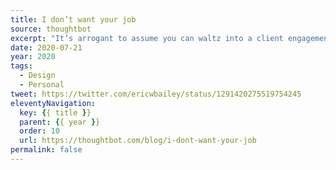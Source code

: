 ```yaml
---
title: I don’t want your job
source: thoughtbot
excerpt: "It’s arrogant to assume you can waltz into a client engagement and fix everything just because you’re good at computers"
date: 2020-07-21
year: 2020
tags:
  - Design
  - Personal
tweet: https://twitter.com/ericwbailey/status/1291420275519754245
eleventyNavigation:
  key: {{ title }}
  parent: {{ year }}
  order: 10
  url: https://thoughtbot.com/blog/i-dont-want-your-job
permalink: false
---
```


